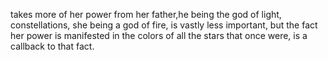 takes more of her power from her father,he being the god of light, constellations, she being a god of fire, is vastly less important, but the fact her power is manifested in the colors of all the stars that once were, is a callback to that fact.

